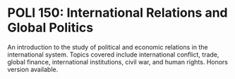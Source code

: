 # POLI 150: International Relations and Global Politics

An introduction to the study of political and economic relations in the international system. Topics covered include international conflict, trade, global finance, international institutions, civil war, and human rights. Honors version available.